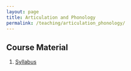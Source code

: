 ```yaml
---
layout: page
title: Articulation and Phonology
permalink: /teaching/articulation_phonology/
---
```


## Course Material

1. [Syllabus](CD_551_Phonology_syllabus.pdf)

